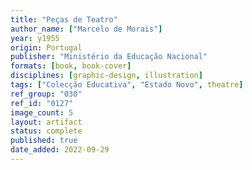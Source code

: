 ```yaml
---
title: "Peças de Teatro"
author_name: ["Marcelo de Morais"]
year: y1955
origin: Portugal
publisher: "Ministério da Educação Nacional"
formats: [book, book-cover]
disciplines: [graphic-design, illustration]
tags: ["Colecção Educativa", "Estado Novo", theatre]
ref_group: "030"
ref_id: "0127"
image_count: 5
layout: artifact
status: complete
published: true
date_added: 2022-09-29
---
```

